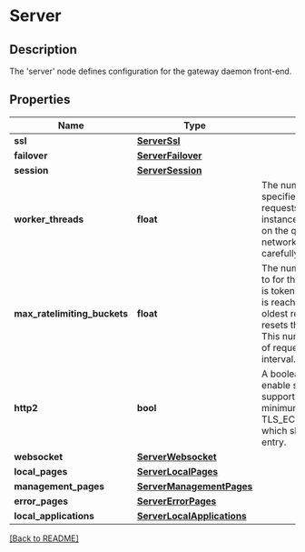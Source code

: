 # Server

## Description

The 'server' node defines configuration for the gateway daemon front-end.


## Properties

Name | Type | Description | Notes
------------ | ------------- | ------------- | -------------
**ssl** | [**ServerSsl**](ServerSsl.md) |  | [optional] 
**failover** | [**ServerFailover**](ServerFailover.md) |  | [optional] 
**session** | [**ServerSession**](ServerSession.md) |  | [optional] 
**worker\_threads** | **float** | The number of configured worker threads specifies the number of concurrent incoming requests that can be serviced by this gateway instance. Choosing the optimal number depends on the quantity and type of traffic on your network. Modifying this value should be done carefully to ensure optimal performance. | [optional] [default to 100]
**max\_ratelimiting\_buckets** | **float** | The number of unique request buckets to hold on to for the rate limiting capability. When a request is tokenized, it gets a bucket assigned. If this limit is reached, rate limiting information about the oldest requests will be ejected. This effectively resets the rate limiting counters for this client(s). This number needs to be higher than the number of requests being rate limited across a refresh interval. | [optional] [default to 16384]
**http2** | **bool** | A boolean which indicates whether or not to enable support for HTTP/2 clients. HTTP/2 supports a reduced set of cipher suites. The minimum cipher is TLS\_ECDHE\_RSA\_WITH\_AES\_128\_GCM\_SHA256 which should be added to the server:ssl:ciphers entry. | [optional] [default to False]
**websocket** | [**ServerWebsocket**](ServerWebsocket.md) |  | [optional] 
**local\_pages** | [**ServerLocalPages**](ServerLocalPages.md) |  | [optional] 
**management\_pages** | [**ServerManagementPages**](ServerManagementPages.md) |  | [optional] 
**error\_pages** | [**ServerErrorPages**](ServerErrorPages.md) |  | [optional] 
**local\_applications** | [**ServerLocalApplications**](ServerLocalApplications.md) |  | [optional] 

[[Back to README]](../README.md)



